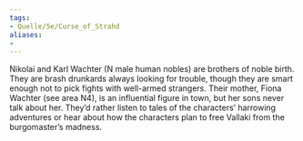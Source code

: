 ```yaml
---
tags:
- Quelle/5e/Curse_of_Strahd
aliases:
- 
---
```

Nikolai and Karl Wachter (N male human nobles) are brothers of noble birth. They are brash drunkards always looking for trouble, though they are smart enough not to pick fights with well-armed strangers. Their mother, Fiona Wachter (see area N4), is an influential figure in town, but her sons never talk about her. They’d rather listen to tales of the characters’ harrowing adventures or hear about how the characters plan to free Vallaki from the burgomaster’s madness.